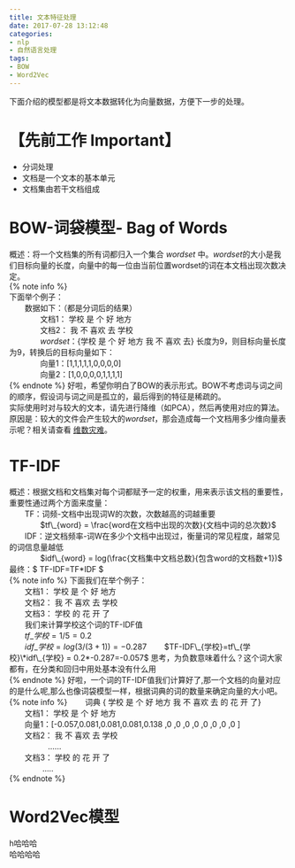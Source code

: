 ```yaml
---
title: 文本特征处理
date: 2017-07-28 13:12:48
categories:
- nlp
- 自然语言处理
tags:
- BOW
- Word2Vec
---
```


下面介绍的模型都是将文本数据转化为向量数据，方便下一步的处理。

【先前工作 Important】
================
- 分词处理
- 文档是一个文本的基本单元
- 文档集由若干文档组成

BOW-词袋模型- Bag of Words
=================
概述：将一个文档集的所有词都归入一个集合 *wordset* 中。*wordset*的大小是我们目标向量的长度，向量中的每一位由当前位置wordset的词在本文档出现次数决定。  
{% note info %}  
下面举个例子：  
　　数据如下：（都是分词后的结果）  
　　　　文档1： 学校 是 个 好 地方  
　　　　文档2： 我 不 喜欢 去 学校   
　　　　*wordset*：{学校 是 个 好 地方 我 不 喜欢 去} 长度为9，则目标向量长度为9，转换后的目标向量如下：  
　　　　向量1：[1,1,1,1,1,0,0,0,0]  
　　　　向量2：[1,0,0,0,0,1,1,1,1]  
{% endnote %}
 好啦，希望你明白了BOW的表示形式。BOW不考虑词与词之间的顺序，假设词与词之间是孤立的，最后得到的特征是稀疏的。  
 实际使用时对与较大的文本，请先进行降维（如PCA），然后再使用对应的算法。原因是：较大的文件会产生较大的*wordset*，那会造成每一个文档用多少维向量表示呢？相关请查看 [维数灾难](https://zh.wikipedia.org/wiki/%E7%BB%B4%E6%95%B0%E7%81%BE%E9%9A%BE)。

TF-IDF
=================

概述：根据文档和文档集对每个词都赋予一定的权重，用来表示该文档的重要性，重要性通过两个方面来度量：  
　　TF：词频-文档中出现词W的次数，次数越高的词越重要  
　　　　$tf\_{word} = \frac{word在文档中出现的次数}{文档中词的总次数}$  
　　IDF：逆文档频率-词W在多少个文档中出现过，衡量词的常见程度，越常见的词信息量越低  
　　　　$idf\_{word} = log(\frac{文档集中文档总数}{包含word的文档数+1})$  
最终：$ TF-IDF=TF*IDF $  
{% note info %}
下面我们在举个例子：  
　　文档1： 学校 是 个 好 地方  
　　文档2： 我 不 喜欢 去 学校   
　　文档3： 学校 的 花 开 了   
　　我们来计算学校这个词的TF-IDF值  
　　$tf\_{学校}=1/5=0.2$  
　　$idf\_{学校}=log(3/(3+1))=-0.287$
　　$TF-IDF\_{学校}=tf\_{学校}\*idf\_{学校} = 0.2*-0.287=-0.057$ 思考，为负数意味着什么？这个词大家都有，在分类和回归中用处基本没有什么用  
{% endnote %}
好啦，一个词的TF-IDF值我们计算好了,那一个文档的向量对应的是什么呢,那么也像词袋模型一样，根据词典的词的数量来确定向量的大小吧。  
{% note info %}
　　词典 {   学校   是    个     好    地方  我  不  喜欢 去  的 花   开 了}  
　　文档1：  学校   是    个     好    地方  
　　向量1：[-0.057,0.081,0.081,0.081,0.138  ,0  ,0  ,0   ,0 ,0  ,0 ,0  ,0 ]  
　　文档2： 我 不 喜欢 去 学校  
　　　　　......   
　　文档3： 学校 的 花 开 了   
　　　　  .....  
{% endnote %}  

Word2Vec模型  
=================


h哈哈哈  
哈哈哈哈